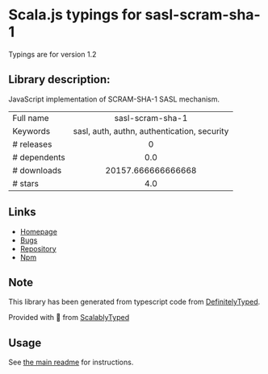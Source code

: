 
# Scala.js typings for sasl-scram-sha-1

Typings are for version 1.2

## Library description:
JavaScript implementation of SCRAM-SHA-1 SASL mechanism.

|                    |                 |
| ------------------ | :-------------: |
| Full name          | sasl-scram-sha-1 |
| Keywords           | sasl, auth, authn, authentication, security |
| # releases         | 0 |
| # dependents       | 0.0 |
| # downloads        | 20157.666666666668 |
| # stars            | 4.0 |

## Links
- [Homepage](https://github.com/legastero/js-sasl-scram-sha-1#readme)
- [Bugs](http://github.com/legastero/js-sasl-scram-sha-1/issues)
- [Repository](https://github.com/legastero/js-sasl-scram-sha-1)
- [Npm](https://www.npmjs.com/package/sasl-scram-sha-1)
    


## Note
This library has been generated from typescript code from [DefinitelyTyped](https://definitelytyped.org).

Provided with :purple_heart: from [ScalablyTyped](https://github.com/oyvindberg/ScalablyTyped)

## Usage
See [the main readme](../../readme.md) for instructions.



